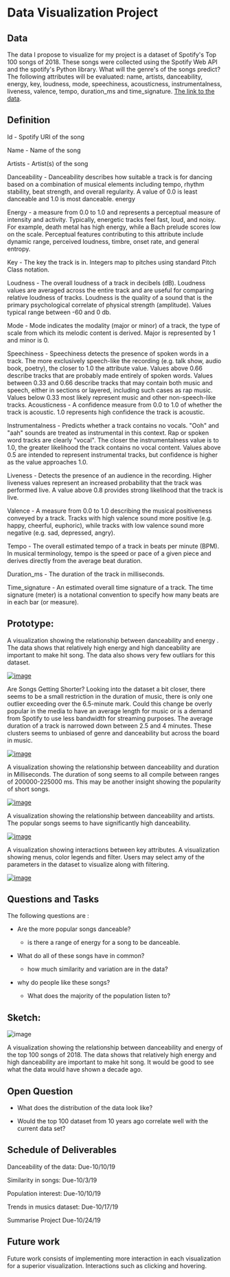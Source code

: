 # Data Visualization Project

## Data
The data I propose to visualize for my project is a dataset of Spotify's Top 100 songs of 2018. These songs were collected using the Spotify Web API and the spotify's Python library. What will the genre's of the songs predict? The following attributes will be evaluated: name, artists, danceability, energy, key, loudness, mode, speechiness, acousticness, instrumentalness, liveness, valence, tempo, duration_ms 	and time_signature. [The link to the data](https://www.kaggle.com/nadintamer/top-spotify-tracks-of-2018).

## Definition

Id - Spotify URI of the song

Name - Name of the song

Artists - Artist(s) of the song

Danceability - Danceability describes how suitable a track is for dancing based on a combination of musical elements including tempo, rhythm stability, beat strength, and overall regularity. A value of 0.0 is least danceable and 1.0 is most danceable.
energy

Energy - a measure from 0.0 to 1.0 and represents a perceptual measure of intensity and activity. Typically, energetic tracks feel fast, loud, and noisy. For example, death metal has high energy, while a Bach prelude scores low on the scale. Perceptual features contributing to this attribute include dynamic range, perceived loudness, timbre, onset rate, and general entropy.

Key - The key the track is in. Integers map to pitches using standard Pitch Class notation.  

Loudness - The overall loudness of a track in decibels (dB). Loudness values are averaged across the entire track and are useful for comparing relative loudness of tracks. Loudness is the quality of a sound that is the primary psychological correlate of physical strength (amplitude). Values typical range between -60 and 0 db.

Mode - Mode indicates the modality (major or minor) of a track, the type of scale from which its melodic content is derived. Major is represented by 1 and minor is 0.

Speechiness - Speechiness detects the presence of spoken words in a track. The more exclusively speech-like the recording (e.g. talk show, audio book, poetry), the closer to 1.0 the attribute value. Values above 0.66 describe tracks that are probably made entirely of spoken words. Values between 0.33 and 0.66 describe tracks that may contain both music and speech, either in sections or layered, including such cases as rap music. Values below 0.33 most likely represent music and other non-speech-like tracks.
Acousticness - A confidence measure from 0.0 to 1.0 of whether the track is acoustic. 1.0 represents high confidence the track is acoustic.

Instrumentalness - Predicts whether a track contains no vocals. "Ooh" and "aah" sounds are treated as instrumental in this context. Rap or spoken word tracks are clearly "vocal". The closer the instrumentalness value is to 1.0, the greater likelihood the track contains no vocal content. Values above 0.5 are intended to represent instrumental tracks, but confidence is higher as the value approaches 1.0.

Liveness - Detects the presence of an audience in the recording. Higher liveness values represent an increased probability that the track was performed live. A value above 0.8 provides strong likelihood that the track is live.

Valence - A measure from 0.0 to 1.0 describing the musical positiveness conveyed by a track. Tracks with high valence sound more positive (e.g. happy, cheerful, euphoric), while tracks with low valence sound more negative (e.g. sad, depressed, angry).

Tempo - The overall estimated tempo of a track in beats per minute (BPM). In musical terminology, tempo is the speed or pace of a given piece and derives directly from the average beat duration.

Duration_ms - The duration of the track in milliseconds.

Time_signature - An estimated overall time signature of a track. The time signature (meter) is a notational convention to specify how many beats are in each bar (or measure).

## Prototype:
A visualization showing the relationship between danceability and energy . The data shows that relatively high energy and high danceability are important to make hit song. The data also shows very few outliars for this dataset.

[![image](https://user-images.githubusercontent.com/44887761/66723177-08f34d80-ede4-11e9-9ca1-f99034fc947b.png)](https://beta.vizhub.com/samemurk21/6af3bc82208e4a56a695f4b0473640d7)

Are Songs Getting Shorter? Looking into the dataset a bit closer, there seems to be a small restriction in the duration of music, there is only one outlier exceeding over the 6.5-minute mark. Could this change be overly popular in the media to have an average length for music or is a demand from Spotify to use less bandwidth for streaming purposes. The average duration of a track is narrowed down between 2.5 and 4 minutes. These clusters seems to unbiased of genre and danceability but across the board in music.  

[![image](https://user-images.githubusercontent.com/44887761/66865205-bf7e3c00-ef64-11e9-84ea-b30ec73525ba.png)](https://beta.vizhub.com/samemurk21/9bac56d08115406e91f0876c2bd1372d?edit=files&file=index.html)

A visualization showing the relationship between danceability and duration in Milliseconds. The duration of song seems to all compile between ranges of 200000-225000 ms. This may be another insight showing the popularity of short songs. 

[![image](https://user-images.githubusercontent.com/44887761/67061596-ca84c800-f12e-11e9-9da1-8c79acdd7d82.png)](https://beta.vizhub.com/samemurk21/e761efd31afb47eeb88ed03b3f3d713a)

A visualization showing the relationship between danceability and artists. The popular songs seems to have significantly high danceability.

[![image](https://user-images.githubusercontent.com/44887761/66722331-e0665600-edd9-11e9-9e5c-16f7de81644b.png)](https://beta.vizhub.com/samemurk21/6af3bc82208e4a56a695f4b0473640d7)

A visualization showing interactions between key attributes. A visualization showing menus, color legends and filter. Users may select amy of the parameters in the dataset to visualize along with filtering. 

[![image](https://user-images.githubusercontent.com/44887761/67542385-9410f500-f6ba-11e9-9ebd-9fa7e607eef7.png)](https://beta.vizhub.com/samemurk21/10d736cbacb64490a6c4b5cbab489ceb?edit=files&file=index.html)

## Questions and Tasks

The following questions are : 

* Are the more popular songs danceable?
  * is there a range of energy for a song to be danceable.

* What do all of these songs have in common?
  * how much similarity and variation are in the data?

* why do people like these songs?
  * What does the majority of the population listen to?


## Sketch:
![image](https://user-images.githubusercontent.com/44887761/66096839-3f220900-e56a-11e9-98e6-eea0e32f7d40.png)

A visualization showing the relationship between danceability and energy of the top 100 songs of 2018. The data shows that relatively high energy and high danceability are important to make hit song. It would be good to see what the data would have shown a decade ago.

## Open Question
* What does the distribution of the data look like?

* Would the top 100 dataset from 10 years ago correlate well with the current data set?

## Schedule of Deliverables

Danceability of the data:                     Due-10/10/19

Similarity in songs:                          Due-10/3/19

Population interest:                          Due-10/10/19

Trends in musics dataset:                     Due-10/17/19

Summarise Project                             Due-10/24/19

## Future work
Future work consists of implementing more interaction in each visualization for a superior visualization. Interactions such as clicking and hovering. 




